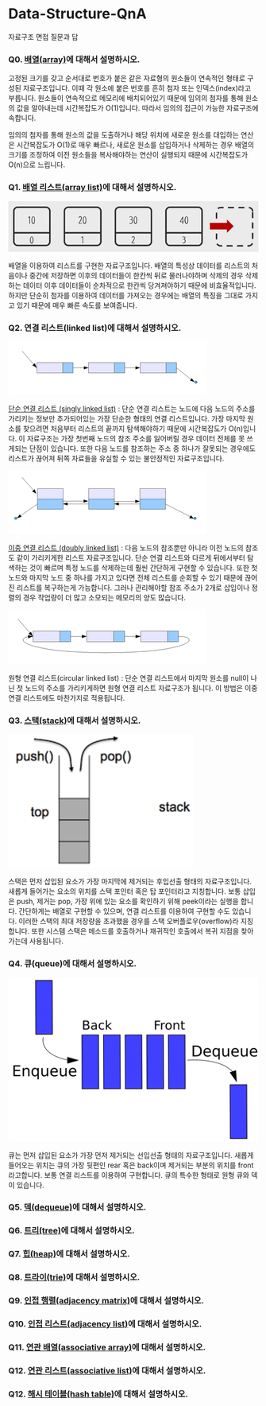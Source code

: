 # Data-Structure-QnA
자료구조 면접 질문과 답

### Q0. [배열(array)](https://gist.github.com/devetude/9cd446755976a89e03c023e98a77903a)에 대해서 설명하시오.
고정된 크기를 갖고 순서대로 번호가 붙은 같은 자료형의 원소들이 연속적인 형태로 구성된 자료구조입니다. 이때 각 원소에 붙은 번호를 흔히 첨자 또는 인덱스(index)라고 부릅니다. 원소들이 연속적으로 메모리에 배치되어있기 때문에 임의의 첨자를 통해 원소의 값을 알아내는데 시간복잡도가 O(1)입니다. 따라서 임의의 접근이 가능한 자료구조에 속합니다.

임의의 첨자를 통해 원소의 값을 도출하거나 해당 위치에 새로운 원소를 대입하는 연산은 시간복잡도가 O(1)로 매우 빠르나, 새로운 원소를 삽입하거나 삭제하는 경우 배열의 크기를 조정하여 이전 원소들을 복사해야하는 연산이 실행되지 때문에 시간복잡도가 O(n)으로 느립니다.

### Q1. [배열 리스트(array list)]()에 대해서 설명하시오.
![arraylist.png](https://github.com/devetude/Data-Structure-QnA/blob/master/images/arraylist.png)

배열을 이용하여 리스트를 구현한 자료구조입니다. 배열의 특성상 데이터를 리스트의 처음이나 중간에 저장하면 이후의 데이터들이 한칸씩 뒤로 물러나야하며 삭제의 경우 삭제하는 데이터 이후 데이터들이 순차적으로 한칸씩 당겨져야하기 때문에 비효율적입니다. 하지만 단순히 첨자를 이용하여 데이터를 가져오는 경우에는 배열의 특징을 그대로 가지고 있기 때문에 매우 빠른 속도를 보여줍니다.

### Q2. 연결 리스트(linked list)에 대해서 설명하시오.
![singlylinkedlist.png](https://github.com/devetude/Data-Structure-QnA/blob/master/images/singlylinkedlist.png)

[단순 연결 리스트 (singly linked list)](https://gist.github.com/devetude/eaf18d184ce96f7828a7dc79538d6f24) : 단순 연결 리스트는 노드에 다음 노드의 주소를 가리키는 정보만 추가되어있는 가장 단순한 형태의 연결 리스트입니다. 가장 마지막 원소를 찾으려면 처음부터 리스트의 끝까지 탐색해야하기 때문에 시간복잡도가 O(n)입니다. 이 자료구조는 가장 첫번째 노드의 참조 주소를 잃어버릴 경우 데이터 전체를 못 쓰게되는 단점이 있습니다. 또한 다음 노드를 참조하는 주소 중 하나가 잘못되는 경우에도 리스트가 끊어져 뒤쪽 자료들을 유실할 수 있는 불안정적인 자료구조입니다.

![doublylinkedlist.png](https://github.com/devetude/Data-Structure-QnA/blob/master/images/doublylinkedlist.png)

[이중 연결 리스트 (doubly linked list)](https://gist.github.com/devetude/5a60367ec4e5f2314221f2407e7a3da6) : 다음 노드의 참조뿐만 아니라 이전 노드의 참조도 같이 가리키게한 리스트 자료구조입니다. 단순 연결 리스트와 다르게 뒤에서부터 탐색하는 것이 빠르며 특정 노드를 삭제하는데 훨씬 간단하게 구현할 수 있습니다. 또한 첫 노드와 마지막 노드 중 하나를 가지고 있다면 전체 리스트를 순회할 수 있기 때문에 끊어진 리스트를 복구하는게 가능합니다. 그러나 관리해야할 참조 주소가 2개로 삽입이나 정렬의 경우 작업량이 더 많고 소모되는 메모리의 양도 많습니다.

![circularlinkedlist.png](https://github.com/devetude/Data-Structure-QnA/blob/master/images/circularlinkedlist.png)

원형 연결 리스트(circular linked list) : 단순 연결 리스트에서 마지막 원소를 null이 나닌 첫 노드의 주소를 가리키게하면 원형 연결 리스트 자료구조가 됩니다. 이 방법은 이중 연결 리스트에도 마찬가지로 적용됩니다.

### Q3. [스택(stack)](https://github.com/devetude/Data-Structure-QnA)에 대해서 설명하시오.
![stack.png](https://github.com/devetude/Data-Structure-QnA/blob/master/images/stack.png)

스택은 먼저 삽입된 요소가 가장 마지막에 제거되는 후입선출 형태의 자료구조입니다. 새롭게 들어가는 요소의 위치를 스택 포인터 혹은 탑 포인터라고 지칭합니다. 보통 삽입은 push, 제거는 pop, 가장 위에 있는 요소를 확인하기 위해 peek이라는 실행을 합니다. 간단하게는 배열로 구현할 수 있으며, 연결 리스트를 이용하여 구현할 수도 있습니다. 이러한 스택의 최대 저장량을 초과했을 경우를 스택 오버플로우(overflow)라 지칭합니다. 또한 시스템 스택은 메소드를 호출하거나 재귀적인 호출에서 복귀 지점을 찾아가는데 사용됩니다.

### Q4. 큐(queue)에 대해서 설명하시오.
![queue.png](https://github.com/devetude/Data-Structure-QnA/blob/master/images/queue.png)

큐는 먼저 삽입된 요소가 가장 먼저 제거되는 선입선출 형태의 자료구조입니다. 새롭게 들어오는 위치는 큐의 가장 뒷편인 rear 혹은 back이며 제거되는 부분의 위치를 front라고합니다. 보통 연결 리스트를 이용하여 구현합니다. 큐의 특수한 형태로 원형 큐와 덱이 있습니다.

### Q5. [덱(dequeue)]()에 대해서 설명하시오.

### Q6. [트리(tree)]()에 대해서 설명하시오.

### Q7. [힙(heap)]()에 대해서 설명하시오.

### Q8. [트라이(trie)]()에 대해서 설명하시오.

### Q9. [인접 행렬(adjacency matrix)]()에 대해서 설명하시오.

### Q10. [인접 리스트(adjacency list)]()에 대해서 설명하시오.

### Q11. [연관 배열(associative array)]()에 대해서 설명하시오.

### Q12. [연관 리스트(associative list)]()에 대해서 설명하시오.

### Q12. [해시 테이블(hash table)]()에 대해서 설명하시오.
